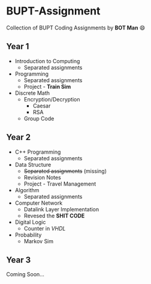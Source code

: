 # BUPT-Assignment
Collection of BUPT Coding Assignments by **BOT Man** :smile:

## Year 1

- Introduction to Computing
  - Separated assignments
- Programming
  - Separated assignments
  - Project - **Train Sim**
- Discrete Math
  - Encryption/Decryption
    - Caesar
    - RSA
  - Group Code

## Year 2

- C++ Programming
  - Separated assignments
- Data Structure
  - ~~Separated assignments~~ (missing)
  - Revision Notes
  - Project - Travel Management
- Algorithm
  - Separated assignments
- Computer Network
  - Datalink Layer Implementation
  - Revesed the **SHIT CODE**
- Digital Logic
  - Counter in *VHDL*
- Probability
  - Markov Sim

## Year 3

Coming Soon...